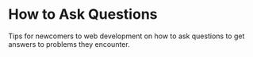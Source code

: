 # How to Ask Questions

Tips for newcomers to web development on how to ask questions to get answers to problems they encounter.
